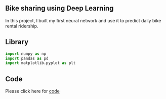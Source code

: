 ## Bike sharing using Deep Learning
In this project, I built my first neural network and use it to predict daily bike rental ridership. 

## Library 
``` python
import numpy as np
import pandas as pd
import matplotlib.pyplot as plt
```
## Code
Please click here for [code](https://nbviewer.jupyter.org/github/Sumit-ai/Bike-sharing-using-Deep-Learning/blob/main/Predicting_bike_sharing_data.ipynb)
